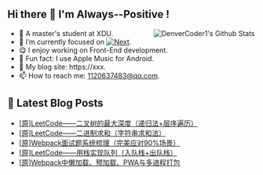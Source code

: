 ## Hi there 👋 I'm Always--Positive !
<div>
  <img alt="DenverCoder1's Github Stats" src="https://denvercoder1-github-readme-stats.vercel.app/api?username=qq1120637483&show_icons=true&count_private=true&theme=react&hide_border=true&hide_title=true&bg_color=1F222E&title_color=F85D7F&icon_color=F8D866" align= "right" />

- 🎒 A master's student at XDU. 
- 🔬 I’m currently focused on [![Next](https://img.shields.io/badge/-Next-brightgreen)](https://). 
- 😋 I enjoy working on Front-End development.
- 🎵 Fun fact: I use Apple Music for Android.
- 📝 My blog site: https://xxx.
- 📫 How to reach me:  1120637483@qq.com.
</div>  


## 📕 Latest Blog Posts

<!-- BLOG-POST-LIST:START -->
- [[原]LeetCode——二叉树的最大深度（递归法+层序遍历）](https://blog.csdn.net/sinat_41696687/article/details/121690509)
- [[原]LeetCode——二进制求和（字符串求和法）](https://blog.csdn.net/sinat_41696687/article/details/121669304)
- [[原]Webpack面试题系统梳理（完美应对90%场景）](https://blog.csdn.net/sinat_41696687/article/details/121649849)
- [[原]LeetCode——用栈实现队列（入队栈+出队栈）](https://blog.csdn.net/sinat_41696687/article/details/121647140)
- [[原]Webpack中懒加载、预加载、PWA与多进程打包](https://blog.csdn.net/sinat_41696687/article/details/121623951)
<!-- BLOG-POST-LIST:END -->









